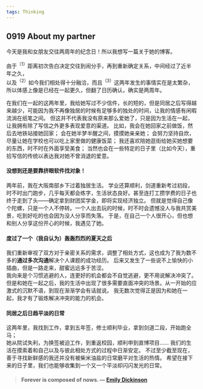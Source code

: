 ```yaml
---
tags: Thinking
---
```


## 0919 About my partner

今天是我和女朋友交往两周年的纪念日！所以我想写一篇关于她的博客。  

由于<sup>（1）</sup>距离初次告白决定交往到闹分手，再到重新确定关系，中间经过了近半年之久，    
以及<sup>（2）</sup>如今我们相处得十分融洽，而且<sup>（3）</sup>这两年发生的事情实在是太繁杂，  
所以体感上像是已经在一起更久，但翻了日历确认，确实是两周年。

在我们在一起的这两年里，我给她写过不少信件，长的短的，但是同居之后写得越来越少，可能因为我不再像独居的时候有足够多的独处的时间，让我的情感有闲暇流淌在纸笔之间。
但这并不代表我没有原来那么爱她了，只是因为生活在一起，让我拥有除了写信之外更多表现爱意的渠道。
比如，我会在她回家之前做饭，然后去地铁站接她回家；
会在她半梦半醒之间，摸摸她亲亲她；
会努力坚持自炊，尽量让她在学校也可以吃上家里做的健康饭菜；
我还喜欢陪她逛街给她买她想要的东西，时不时在外面享受美食；
当然也会在一些特定的日子里（比如今天），重拾写信的传统以表达我对她不曾消退的爱意。

#### 没想到还是要靠挤眼软件找对象！
两年前，我在大阪南部乡下过着独居生活。
学业还算顺利，剑道重新考过初段，时不时出门跑步，几乎每天都会练字，生活状态良好。甚至连打工攒学费的日子也终于走到了头——确定拿到财团奖学金，即将实现经济独立。
但就是觉得自己像个陀螺，只是一个人不停转。一个人出去玩的时候，时不时会遗憾没人与我共赏美景，吃到好吃的也会因为没人分享而失落。
于是，在自己一个人很开心，但也想和别人分享这份开心的时候，我遇见了她。

#### 度过了一个（我自认为）轰轰烈烈的夏天之后
我们重新审视了双方对于亲密关系的需求，调整了相处方式，这也成为了我为数不多的**通过多次沟通**解决个人课题的成功经历。
后来又发生了一些说不上愉快的小插曲，但是一路走来，甜蜜远远多于苦涩。  
我向来是个习惯逃避的人，连更好的机会都会不自觉逃避，更不用说解决冲突了。
但是和她在一起之后，我的生活中出现了很多需要直面冲突的场景。从一开始的应激式的沉默不语，到现在渐渐学会有话就说。
我无数次觉得正是因为和她在一起，我才有了锻炼解决冲突的能力的机会。

#### 同居之后日趋平淡的日常
这两年里，我找到工作，拿到五年签，修士顺利毕业，拿到剑道二段，开始跑全马；  
她从院试失利，为换签被迫工作，到重返校园，顺利申到直博项目……
我们的生活在摸索着和自己以及与彼此相处方式的过程中日渐安定。
不过至少截至现在，善于寻找新鲜感的我还并没有被柴米油盐的日常磨平对生活的热情。
希望在接下来的日子里，我们也能够收集到一个又一个平淡却闪闪发光的日常。


>#### Forever is composed of nows. — [Emily Dickinson](https://www.poetryfoundation.org/poems/52202/forever-is-composed-of-nows-690)
